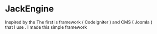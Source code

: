 # JackEngine

Inspired by the The first is framework ( CodeIgniter ) and CMS ( Joomla )  that I use  . I made this simple framework

